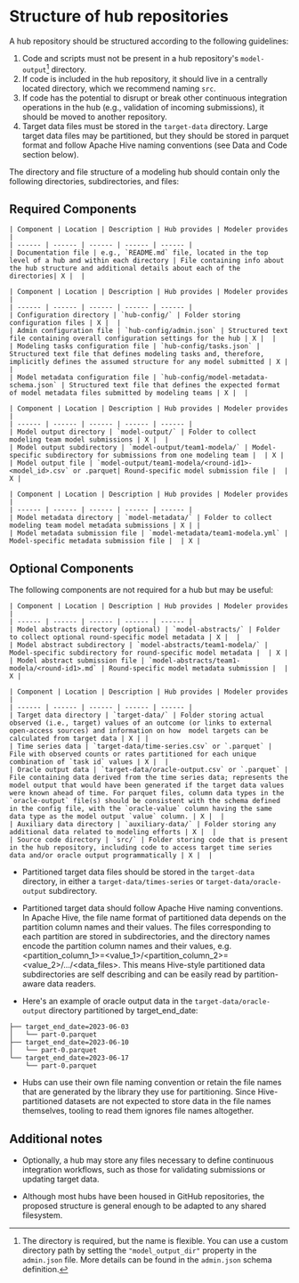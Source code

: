 # Structure of hub repositories

A hub repository should be structured according to the following guidelines:

1. Code and scripts must not be present in a hub repository's `model-output`[^model-output] directory.
2. If code is included in the hub repository, it should live in a centrally located directory, which we recommend naming `src`.
3. If code has the potential to disrupt or break other continuous integration operations in the hub (e.g., validation of incoming submissions),
it should be moved to another repository.
4. Target data files must be stored in the `target-data` directory. Large target data files may be partitioned, but they should be stored in parquet format and follow Apache Hive naming conventions (see Data and Code section below). 

[^model-output]: The directory is required, but the name is flexible. You can
  use a custom directory path by setting the `"model_output_dir"` property in the
  `admin.json` file. More details can be found in the `admin.json` schema
  definition.

The directory and file structure of a modeling hub should contain only the following directories, subdirectories, and files:

## Required Components

``` {table} Documentation (README.md)
| Component | Location | Description | Hub provides | Modeler provides |
| ------ | ------ | ------ | ------ | ------ |
| Documentation file | e.g., `README.md` file, located in the top level of a hub and within each directory | File containing info about the hub structure and additional details about each of the directories| X |  |
```

``` {table} Configuration (hub-config/)
| Component | Location | Description | Hub provides | Modeler provides |
| ------ | ------ | ------ | ------ | ------ |
| Configuration directory | `hub-config/` | Folder storing configuration files | X |  |
| Admin configuration file | `hub-config/admin.json` | Structured text file containing overall configuration settings for the hub | X |  |
| Modeling tasks configuration file | `hub-config/tasks.json` | Structured text file that defines modeling tasks and, therefore, implicitly defines the assumed structure for any model submitted | X |  |
| Model metadata configuration file | `hub-config/model-metadata-schema.json` | Structured text file that defines the expected format of model metadata files submitted by modeling teams | X |  |
```

``` {table} Model Output Submissions (model-output/)
| Component | Location | Description | Hub provides | Modeler provides |
| ------ | ------ | ------ | ------ | ------ |
| Model output directory | `model-output/` | Folder to collect modeling team model submissions | X |  |
| Model output subdirectory | `model-output/team1-modela/` | Model-specific subdirectory for submissions from one modeling team |  | X |
| Model output file | `model-output/team1-modela/<round-id1>-<model_id>.csv` or .parquet| Round-specific model submission file |  | X |
```

``` {table} Model Metadata (model-metadata/)
| Component | Location | Description | Hub provides | Modeler provides |
| ------ | ------ | ------ | ------ | ------ |
| Model metadata directory | `model-metadata/` | Folder to collect modeling team model metadata submissions | X | |
| Model metadata submission file | `model-metadata/team1-modela.yml` | Model-specific metadata submission file |  | X |
```


## Optional Components

The following components are not required for a hub but may be useful:

``` {table} Model Abstracts (model-abstracts/)
| Component | Location | Description | Hub provides | Modeler provides |
| ------ | ------ | ------ | ------ | ------ |
| Model abstracts directory (optional) | `model-abstracts/` | Folder to collect optional round-specific model metadata | X |  |
| Model abstract subdirectory | `model-abstracts/team1-modela/` | Model-specific subdirectory for round-specific model metadata |  | X |
| Model abstract submission file | `model-abstracts/team1-modela/<round-id1>.md` | Round-specific model metadata submission |  | X |
```

``` {table} Data and Code
| Component | Location | Description | Hub provides | Modeler provides |
| ------ | ------ | ------ | ------ | ------ |
| Target data directory | `target-data/` | Folder storing actual observed (i.e., target) values of an outcome (or links to external open-access sources) and information on how  model targets can be calculated from target data | X | |
| Time series data | `target-data/time-series.csv` or `.parquet` | File with observed counts or rates partitioned for each unique combination of `task id` values | X |  | 
| Oracle output data | `target-data/oracle-output.csv` or `.parquet` | File containing data derived from the time series data; represents the model output that would have been generated if the target data values were known ahead of time. For parquet files, column data types in the `oracle-output` file(s) should be consistent with the schema defined in the config file, with the `oracle-value` column having the same data type as the model output `value` column. | X |  |
| Auxiliary data directory | `auxiliary-data/` | Folder storing any additional data related to modeling efforts | X |  |
| Source code directory | `src/` | Folder storing code that is present in the hub repository, including code to access target time series data and/or oracle output programmatically | X |  |
```
* Partitioned target data files should be stored in the `target-data` directory, in either a `target-data/times-series` or `target-data/oracle-output` subdirectory.  
* Partitioned target data should follow Apache Hive naming conventions. In Apache Hive, the file name format of partitioned data depends on the partition column names and their values. The files corresponding to each partition are stored in subdirectories, and the directory names encode the partition column names and their values, e.g. <partition_column_1>=<value_1>/<partition_column_2>=<value_2>/.../<data_files>. This means Hive-style partitioned data subdirectories are self describing and can be easily read by partition-aware data readers.

* Here's an example of oracle output data in the `target-data/oracle-output` directory partitioned by target_end_date:

```{code block} json
├── target_end_date=2023-06-03
│   └── part-0.parquet
├── target_end_date=2023-06-10
│   └── part-0.parquet
└── target_end_date=2023-06-17
    └── part-0.parquet
```

* Hubs can use their own file naming convention or retain the file names that are generated by the library they use for partitioning. Since Hive-partitioned datasets are not expected to store data in the file names themselves, tooling to read them ignores file names altogether. 

## Additional notes

* Optionally, a hub may store any files necessary to define continuous integration workflows, such as those for validating submissions or updating target data.

* Although most hubs have been housed in GitHub repositories, the proposed structure is general enough to be adapted to any shared filesystem.

